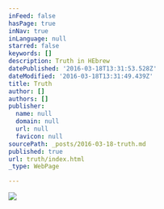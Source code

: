 ```yaml
---
inFeed: false
hasPage: true
inNav: true
inLanguage: null
starred: false
keywords: []
description: Truth in HEbrew
datePublished: '2016-03-18T13:31:53.528Z'
dateModified: '2016-03-18T13:31:49.439Z'
title: Truth
author: []
authors: []
publisher:
  name: null
  domain: null
  url: null
  favicon: null
sourcePath: _posts/2016-03-18-truth.md
published: true
url: truth/index.html
_type: WebPage

---
```

![](https://the-grid-user-content.s3-us-west-2.amazonaws.com/a6aed85c-ccc2-4692-a089-c0b132dc82c2.jpg)